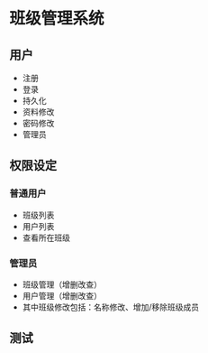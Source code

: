 # 班级管理系统
## 用户
+ 注册
+ 登录
+ 持久化
+ 资料修改
+ 密码修改
+ 管理员
## 权限设定
### 普通用户
+ 班级列表
+ 用户列表
+ 查看所在班级
### 管理员
+ 班级管理（增删改查）
+ 用户管理（增删改查）
+ 其中班级修改包括：名称修改、增加/移除班级成员
## 测试
